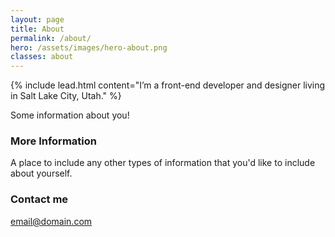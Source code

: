 ```yaml
---
layout: page
title: About
permalink: /about/
hero: /assets/images/hero-about.png
classes: about
---
```


{% include lead.html content="I&rsquo;m a front-end developer and designer living in Salt Lake City, Utah." %}

Some information about you!

### More Information

A place to include any other types of information that you'd like to include about yourself.

### Contact me

[email@domain.com](mailto:email@domain.com)
